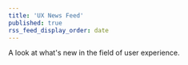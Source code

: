 ```yaml
---
title: 'UX News Feed'
published: true
rss_feed_display_order: date
---
```


A look at what's new in the field of user experience.
